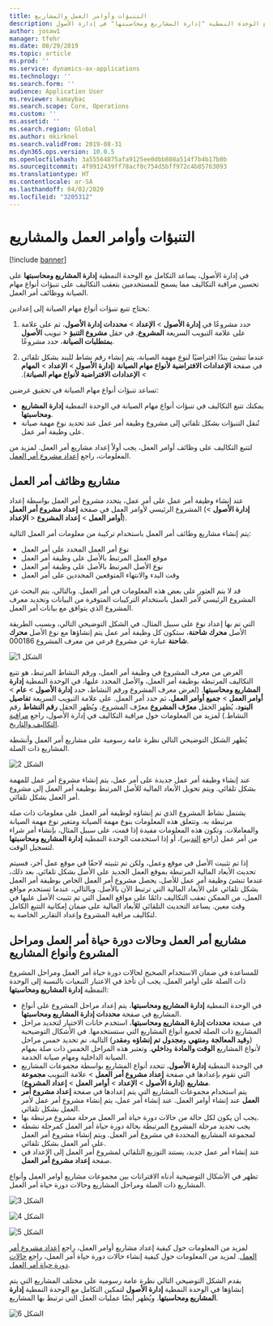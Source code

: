 ```yaml
---
title: التنبؤات وأوامر العمل والمشاريع
description: يشرح هذا الموضوع التنبؤات وتكامل أمر العمل مع الوحدة النمطية "إدارة المشاريع ومحاسبتها" في إدارة الأصول.
author: josaw1
manager: tfehr
ms.date: 08/29/2019
ms.topic: article
ms.prod: ''
ms.service: dynamics-ax-applications
ms.technology: ''
ms.search.form: ''
audience: Application User
ms.reviewer: kamaybac
ms.search.scope: Core, Operations
ms.custom: ''
ms.assetid: ''
ms.search.region: Global
ms.author: mkirknel
ms.search.validFrom: 2019-08-31
ms.dyn365.ops.version: 10.0.5
ms.openlocfilehash: 3a55564875afa9125ee0dbb808a514f7b4b17b0b
ms.sourcegitcommit: 4f9912439ff78acf0c754d5bff972c4b85763093
ms.translationtype: HT
ms.contentlocale: ar-SA
ms.lasthandoff: 04/02/2020
ms.locfileid: "3205312"
---
```

# <a name="forecasts-work-orders-and-projects"></a>التنبؤات وأوامر العمل والمشاريع

[!include [banner](../../includes/banner.md)]

 

في إدارة الأصول، يساعد التكامل مع الوحدة النمطية **إدارة المشاريع ومحاسبتها** على تحسين مراقبة التكاليف‬ مما يسمح للمستخدمين بتعقب التكاليف على تنبؤات أنواع مهام الصيانة ووظائف أمر العمل.

يحتاج تتبع تنبؤات أنواع مهام الصيانة إلى إعدادين:

1. حدد مشروعًا في **إدارة الأصول** > **الإعداد** > **محددات إدارة الأصول‬**، ثم على علامة تبويب **الأصول‬‏‎** > على علامة التبويب السريعة **المشروع**، في حقل **مشروع التنبؤ بمتطلبات الصيانة**، حدد مشروعًا.

2. عندما تنشئ بندًا افتراضيًا لنوع مهمة الصيانة، يتم إنشاء رقم نشاط للبند بشكل تلقائي في صفحة **الإعدادات الافتراضية لأنواع مهام الصيانة‬‏‫** (**إدارة الأصول** > **الإعداد** > **المهام** > **الإعدادات الافتراضية لأنواع مهام الصيانة**).

تساعد تنبؤات أنواع مهام الصيانة في تحقيق غرضين: 

- يمكنك تتبع التكاليف في تنبؤات أنواع مهام الصيانة في الوحدة النمطية **إدارة المشاريع ومحاسبتها**. 
- تُنقل التنبؤات بشكل تلقائي إلى مشروع وظيفة أمر عمل عند تحديد نوع مهمة صيانة على وظيفة أمر عمل.

لتتبع التكاليف على وظائف أوامر العمل، يجب أولاً إعداد مشاريع أمر العمل. لمزيد من المعلومات، راجع [إعداد مشروع أمر العمل](../setup-for-work-orders/work-order-project-setup.md).

## <a name="work-order-job-projects"></a>مشاريع وظائف أمر العمل

عند إنشاء وظيفة أمر عمل على أمر عمل، يتحدد مشروع أمر العمل بواسطة إعداد المشروع الرئيسي لأوامر العمل في صفحة **إعداد مشروع أمر العمل** (**إدارة الأصول** > **الإعداد‏‎** > **أوامر العمل** > **إعداد المشروع**).

يتم إنشاء مشاريع وظائف أمر العمل باستخدام تركيبة من معلومات أمر العمل التالية:

- نوع أمر العمل المحدد على أمر العمل 
- موقع العمل المرتبط بالأصل على وظيفة أمر العمل
- نوع الأصل المرتبط بالأصل على وظيفة أمر العمل  
- وقت البدء والانتهاء المتوقعين المحددين على أمر العمل  

قد لا يتم العثور على بعض هذه المعلومات في أمر العمل. وبالتالي، يتم البحث عن المشروع الرئيسي لأمر العمل باستخدام التركيبات المتوفرة من البيانات وتحديد معرف المشروع الذي يتوافق مع بيانات أمر العمل.

على سبيل المثال، في الشكل التوضيحي التالي، وبسبب الطريقة‏‎ التي تم بها إعداد نوع الأصل **محرك شاحنة**، ستكون كل وظيفة أمر عمل يتم إنشاؤها مع نوع الأصل **محرك شاحنة** عبارة عن مشروع فرعي من معرف المشروع 000186.

![الشكل 1](media/01-integration-to-pma.png)

الغرض من معرف المشروع في وظيفة أمر العمل، ورقم النشاط المرتبط، هو تتبع التكاليف المرتبطة بوظيفة أمر العمل، والأصل المحدد عليها، في الوحدة النمطية **إدارة المشاريع ومحاسبتها**. (لعرض معرف المشروع ورقم النشاط، حدد **إدارة الأصول** > **عام** > **أوامر العمل** > **جميع أوامر العمل‬**، ثم حدد أمر العمل. على علامة التبويب السريعة **تفاصيل البنود‬**، يُظهر الحقل **معرّف المشروع** معرّف المشروع، ويُظهر الحقل **رقم النشاط** رقم النشاط.) لمزيد من المعلومات حول مراقبة التكاليف‬ في إدارة الأصول، راجع [مراقبة التكاليف‬ والتاريخ‬](../controlling-and-reporting/cost-and-date-control.md).

يُظهر الشكل التوضيحي التالي نظرة عامة رسومية على مشاريع أمر العمل وأنشطة المشاريع ذات الصلة.

![الشكل 2](media/02-integration-to-pma.png)

عند إنشاء وظيفة أمر عمل جديدة على أمر عمل، يتم إنشاء مشروع أمر عمل للمهمة بشكل تلقائي. ويتم تحويل الأبعاد المالية للأصل المرتبط بوظيفة أمر العمل إلى مشروع أمر العمل بشكل تلقائي.

يشتمل نشاط المشروع الذي تم إنشاؤه لوظيفة أمر العمل على معلومات ذات صلة مرتبطة به. وتتعلق هذه المعلومات بنوع مهمة الصيانة ومتغير نوع مهمة الصيانة والمعاملات. وتكون هذه المعلومات مفيدة إذا قمت، على سبيل المثال، بإنشاء أمر شراء من أمر عمل (راجع [التدبير](../work-orders/procurement.md))، أو إذا استخدمت الوحدة النمطية **إدارة المشاريع ومحاسبتها‬** لتسجيل الوقت.

إذا تم تثبيت الأصل في موقع وعمل، ولكن تم تثبيته لاحقًا في موقع عمل آخر، فسيتم تحديث الأبعاد المالية المرتبطة بموقع العمل الجديد على الأصل بشكل تلقائي. بعد ذلك، عندما تنشئ وظيفة أمر عمل للأصل، يحصل مشروع أمر العمل الخاص بوظيفة أمر العمل بشكل تلقائي على الأبعاد المالية التي ترتبط الآن بالأصل. وبالتالي، عندما تستخدم مواقع العمل، من الممكن تعقب التكاليف دائمًا على مواقع العمل التي تم تثبيت الأصل عليها في وقت معين. يساعد التحديث التلقائي للأبعاد المالية على ضمان إمكانية التتبع الكامل لتكاليف مراقبة المشروع وإعداد التقارير الخاصة به.

## <a name="work-order-projects-work-order-lifecycle-states-project-stages-and-project-types"></a>مشاريع أمر العمل وحالات دورة حياة أمر العمل ومراحل المشروع وأنواع المشاريع

للمساعدة في ضمان الاستخدام الصحيح لحالات دورة حياة أمر العمل ومراحل المشروع ذات الصلة على أوامر العمل، يجب أن تأخذ في الاعتبار التبعيات بالنسبة إلى الوحدة النمطية **إدارة المشاريع ومحاسبتها**:

- في الوحدة النمطية **إدارة المشاريع ومحاسبتها**، يتم إعداد مراحل المشروع على أنواع المشاريع في صفحة **محددات إدارة المشاريع ومحاسبتها‬**.  
- في صفحة **محددات إدارة المشاريع ومحاسبتها‬**، استخدم خانات الاختيار لتحديد مراحل المشاريع ذات الصلة لجميع أنواع المشاريع التي ستستخدمها. في الأشكال التوضيحية التالية، تم تحديد خمس مراحل (**تم إنشاؤه** و**مقدر‏‎** و**مجدول‏‎** و**قيد المعالجة** و**منتهي‬‏‎**) لأنواع المشاريع **الوقت والمادة** و**داخلي**. وتعتبر هذه المراحل الخمس ذات صلة بمهام الصيانة الداخلية ومهام صيانة الخدمة.
- في الوحدة النمطية **إدارة الأصول**، تتحدد أنواع المشاريع بواسطة مجموعات المشاريع التي تقوم بإعدادها في صفحة **إعداد مشروع أمر العمل‬** > علامة التبويب **مجموعة مشاريع** (**إدارة الأصول** > **الإعداد** > **أوامر العمل** > **إعداد المشروع**).  
- يتم استخدام مجموعات المشاريع التي يتم إعدادها في صفحة **إعداد مشروع أمر العمل** عند إنشاء أوامر العمل. عند إنشاء أمر عمل، يتم إنشاء مشروع أمر عمل لأمر العمل بشكل تلقائي.  
- يجب أن يكون لكل حالة من حالات دورة حياة أمر العمل مرحلة مشروع مرتبطة بها.  
- يجب تحديد مرحلة المشروع المرتبطة بحالة دورة حياة أمر العمل كمرحلة نشطة لمجموعة المشاريع المحددة في مشروع أمر العمل. ويتم إنشاء مشروع أمر العمل على أمر العمل بشكل تلقائي.
- عند إنشاء أمر عمل جديد، يستند التوزيع التلقائي لمشروع أمر العمل إلى الإعداد في صفحة **إعداد مشروع أمر العمل**.  

تظهر في الأشكال التوضيحية أدناه الاقترانات بين مجموعات مشاريع أوامر العمل وأنواع المشاريع ذات الصلة ومراحل المشاريع وحالات دورة حياة أمر العمل.

![الشكل 3](media/03-integration-to-pma.png)

![الشكل 4](media/04-integration-to-pma.png)

![الشكل 5](media/05-integration-to-pma.png)

لمزيد من المعلومات حول كيفية إعداد مشاريع أوامر العمل، راجع [إعداد مشروع أمر العمل](../setup-for-work-orders/work-order-project-setup.md). لمزيد من المعلومات حول كيفية إنشاء حالات دورة حياة أمر العمل، راجع [حالات دورة حياة أمر العمل](../setup-for-work-orders/work-order-lifecycle-states.md).

يقدم الشكل التوضيحي التالي نظرة عامة رسومية على مختلف المشاريع التي يتم إنشاؤها في الوحدة النمطية **إدارة الأصول** لتمكين التكامل مع الوحدة النمطية **إدارة المشاريع ومحاسبتها**. ويُظهر أيضًا عمليات العمل التي ترتبط بها المشاريع.

![الشكل 6](media/06-integration-to-pma.png)

